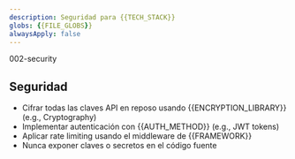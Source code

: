 ```yaml
---
description: Seguridad para {{TECH_STACK}}
globs: {{FILE_GLOBS}}
alwaysApply: false
---
```


002-security

## Seguridad
- Cifrar todas las claves API en reposo usando {{ENCRYPTION_LIBRARY}} (e.g., Cryptography)
- Implementar autenticación con {{AUTH_METHOD}} (e.g., JWT tokens)
- Aplicar rate limiting usando el middleware de {{FRAMEWORK}}
- Nunca exponer claves o secretos en el código fuente